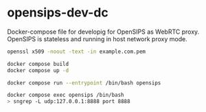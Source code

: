 # opensips-dev-dc

Docker-compose file for developig for OpenSIPS as WebRTC proxy. OpenSIPS is stateless and running in host network proxy mode.

```bash
openssl x509 -noout -text -in example.com.pem

docker compose build
docker compose up -d

docker compose run --entrypoint /bin/bash opensips

docker compose exec opensips /bin/bash
> sngrep -L udp:127.0.0.1:8888 port 8888
```
